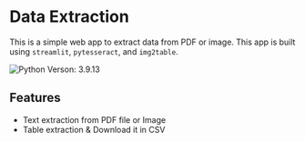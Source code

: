 # Data Extraction

This is a simple web app to extract data from PDF or image. This app is built using `streamlit`, `pytesseract`, and `img2table`.

![Python Verson: 3.9.13](https://img.shields.io/badge/Python-3.9.13-green)

## Features

-   Text extraction from PDF file or Image
-   Table extraction & Download it in CSV
